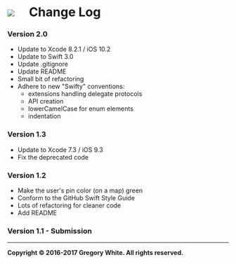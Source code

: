 # ![][AppIcon]&nbsp;&nbsp;&nbsp;&nbsp;&nbsp;Change Log

### Version 2.0
* Update to Xcode 8.2.1 / iOS 10.2
* Update to Swift 3.0
* Update .gitignore
* Update README
* Small bit of refactoring
* Adhere to new "Swifty" conventions:
  - extensions handling delegate protocols
  - API creation
  - lowerCamelCase for enum elements
  - indentation

### Version 1.3
* Update to Xcode 7.3 / iOS 9.3
* Fix the deprecated code

### Version 1.2
* Make the user's pin color (on a map) green
* Conform to the GitHub Swift Style Guide
* Lots of refactoring for cleaner code
* Add README

### Version 1.1 - Submission

---
**Copyright © 2016-2017 Gregory White. All rights reserved.**



[AppIcon]:  ../images/OnTheMap_80.png
